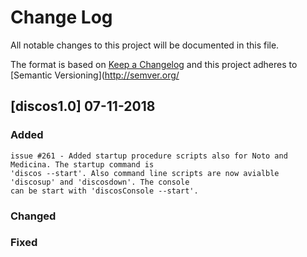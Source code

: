 # Change Log
All notable changes to this project will be documented in this file.

The format is based on [Keep a Changelog](http://keepachangelog.com/)
and this project adheres to [Semantic Versioning](http://semver.org/

## [discos1.0] 07-11-2018
### Added
	
	issue #261 - Added startup procedure scripts also for Noto and Medicina. The startup command is 
	'discos --start'. Also command line scripts are now avialble 'discosup' and 'discosdown'. The console
	can be start with 'discosConsole --start'. 

### Changed

### Fixed 

## 


